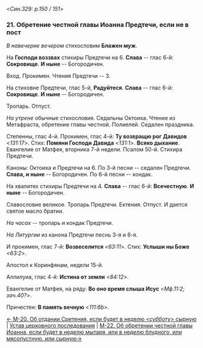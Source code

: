 
<*Син.329: p.150 / 151*>

### 21. Обретение честной главы Иоанна Предтечи, если не в пост 

*В навечерие вечером* стихословим **Блажен муж**. 

На **Господи воззвах** стихиры Предтечи на 6. 
**Слава** -- глас 6-й: **Сокровище**. 
**И ныне** -- Богородичен.

Вход. Прокимен. Чтения Предтечи -- 3. 

На стиховне Предтечи, глас 5-й, **Радуйтеся**. 
**Слава** -- глас 6-й: **Сокровище**. 
**И ныне** -- Богородичен. 

Тропарь. Отпуст.

*На утрене* обычные стихословия. Седальны Октоиха. 
Чтение из Метафраста, обретение главы честной. 
Полиелей. Седален праздника. 

Степенны, глас 4-й. Прокимен, глас 4-й: **Ту возвращю рог Давидов** <*131:17*>. 
Стих: **Помяни Господи Давида** <*131:1*>. 
**Всяко дыхание**. 
Евангелие от Матфея, вторника 7-й недели. 
Псалом 50-й. Стихира Предтечи. 

Каноны: Октоиха и Предтечи на 6. 
По 3-й песни -- седален Предтечи. **Слава, и ныне** -- Богородичен. 
По 6-й песни -- кондак. 

На хвалитех стихиры Предтечи на 4. **Слава** -- глас 6-й: **Всечестную**. 
**И ныне** -- Богородичен. 

Славословие великое. Тропарь Предтечи. Ектения. Отпуст. 
И дается святое масло братии. 

*На часах* -- тропарь и кондак Предтечи. 

*На Литургии* из канона Предтечи песнь 3-я и 6-я. 

И прокимен, глас 7-й: **Возвеселится** <*63:11*>. 
Стих: **Услыши ны Боже** <*63:2*>. 

Апостол к Коринфянам, недели 15-й. 

Аллилуиа, глас 4-й: **Истина от земли** <*84:12*>.

Евангелие от Матфея, на ряду: **Во оно время слыша Исус** <*Мф.11:2; зач.40?*>. 

Причестен: **В память вечную** <*111:6b*>.

[← М-20. Об отдании Сретения, если будет в неделю <*субботу*> сырную](m_329_020.md)
| [Устав церковного последования](README.md)
| [М-22. Об обретении честной главы Иоанна, если будет в неделю мытаря, или в неделю блудного, или мясопустную, или сырную→](m_329_022.md)
